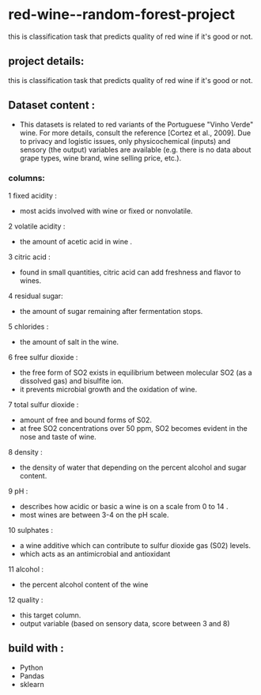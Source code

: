 # red-wine--random-forest-project
this is classification task that predicts quality of red wine if it's good or not.

## project details:

this is classification task that predicts quality of red wine if it's good or not.


## Dataset content :


* This datasets is related to red variants of the Portuguese "Vinho Verde" wine. For more details, consult the reference [Cortez et al., 2009]. Due to privacy and logistic issues, only physicochemical (inputs) and sensory (the output) variables are available (e.g. there is no data about grape types, wine brand, wine selling price, etc.).

### columns:

1 fixed acidity :
* most acids involved with wine or fixed or nonvolatile.

2 volatile acidity :

* the amount of acetic acid in wine .

3 citric acid : 

* found in small quantities, citric acid can add freshness and flavor to wines.

4 residual sugar: 

* the amount of sugar remaining after fermentation stops.

5 chlorides : 
* the amount of salt in the wine.

6 free sulfur dioxide :
* the free form of SO2 exists in equilibrium between molecular SO2 (as a dissolved gas) and bisulfite ion.
* it prevents microbial growth and the oxidation of wine.

7 total sulfur dioxide :

* amount of free and bound forms of S02.
* at free SO2 concentrations over 50 ppm, SO2 becomes evident in the nose and taste of wine.

8 density : 
* the density of water that depending on the percent alcohol and sugar content.

9 pH :
* describes how acidic or basic a wine is on a scale from 0 to 14 .
* most wines are between 3-4 on the pH scale.

10 sulphates : 
* a wine additive which can contribute to sulfur dioxide gas (S02) levels.
* which acts as an antimicrobial and antioxidant

11 alcohol : 
* the percent alcohol content of the wine

12 quality : 
* this target column.
* output variable (based on sensory data, score between 3 and 8)


## build with :

* Python
* Pandas
* sklearn 
